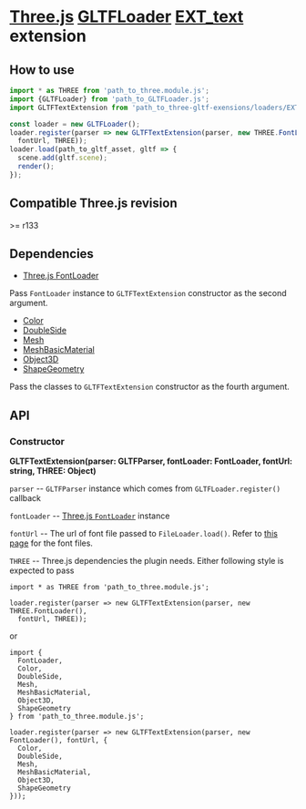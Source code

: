 # [Three.js](https://threejs.org) [GLTFLoader](https://threejs.org/docs/#examples/en/loaders/GLTFLoader) [EXT_text](https://github.com/takahirox/EXT_text) extension

## How to use

```javascript
import * as THREE from 'path_to_three.module.js';
import {GLTFLoader} from 'path_to_GLTFLoader.js';
import GLTFTextExtension from 'path_to_three-gltf-exensions/loaders/EXT_text/EXT_text.js';

const loader = new GLTFLoader();
loader.register(parser => new GLTFTextExtension(parser, new THREE.FontLoader(),
  fontUrl, THREE));
loader.load(path_to_gltf_asset, gltf => {
  scene.add(gltf.scene);
  render();
});
```

## Compatible Three.js revision

&gt;= r133

## Dependencies

- [Three.js FontLoader](https://threejs.org/docs/#api/en/loaders/FontLoader)

Pass `FontLoader` instance to `GLTFTextExtension` constructor as the second argument.

- [Color](https://threejs.org/docs/#api/en/math/Color)
- [DoubleSide](https://threejs.org/docs/#api/en/materials/Material.side)
- [Mesh](https://threejs.org/docs/#api/en/objects/Mesh)
- [MeshBasicMaterial](https://threejs.org/docs/#api/en/materials/MeshBasicMaterial)
- [Object3D](https://threejs.org/docs/#api/en/core/Object3D)
- [ShapeGeometry](https://threejs.org/docs/#api/en/geometries/ShapeGeometry)

Pass the classes to `GLTFTextExtension` constructor as the fourth argument.

## API

### Constructor

**GLTFTextExtension(parser: GLTFParser, fontLoader: FontLoader, fontUrl: string, THREE: Object)**

`parser` -- `GLTFParser` instance which comes from `GLTFLoader.register()` callback

`fontLoader` -- [Three.js `FontLoader`](https://threejs.org/docs/#api/en/loaders/FontLoader) instance

`fontUrl` -- The url of font file passed to `FileLoader.load()`. Refer to [this page](https://github.com/mrdoob/three.js/tree/dev/examples/fonts) for the font files.

`THREE` -- Three.js dependencies the plugin needs. Either following style is expected to pass

```
import * as THREE from 'path_to_three.module.js';

loader.register(parser => new GLTFTextExtension(parser, new THREE.FontLoader(),
  fontUrl, THREE));
```

or

```
import {
  FontLoader,
  Color,
  DoubleSide,
  Mesh,
  MeshBasicMaterial,
  Object3D,
  ShapeGeometry
} from 'path_to_three.module.js';

loader.register(parser => new GLTFTextExtension(parser, new FontLoader(), fontUrl, {
  Color,
  DoubleSide,
  Mesh,
  MeshBasicMaterial,
  Object3D,
  ShapeGeometry
}));
```
